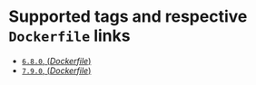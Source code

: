 # Supported tags and respective `Dockerfile` links

- [`6.8.0`, (*Dockerfile*)](https://github.com/outstand/docker-node-base/blob/master/6.8/Dockerfile)
- [`7.9.0`, (*Dockerfile*)](https://github.com/outstand/docker-node-base/blob/master/7.9/Dockerfile)

